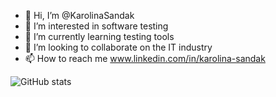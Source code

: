 - 👋 Hi, I’m @KarolinaSandak                                                          
- 👀 I’m interested in software testing
- 🌱 I’m currently learning testing tools
- 💞️ I’m looking to collaborate on the IT industry
- 📫 How to reach me www.linkedin.com/in/karolina-sandak

![GitHub stats](https://github-readme-stats.vercel.app/api?username=KarolinaSandak&show_icons=true&theme=cobalt)

<!---
KarolinaSandak/KarolinaSandak is a ✨ special ✨ repository because its `README.md` (this file) appears on your GitHub profile.
You can click the Preview link to take a look at your changes.
--->
